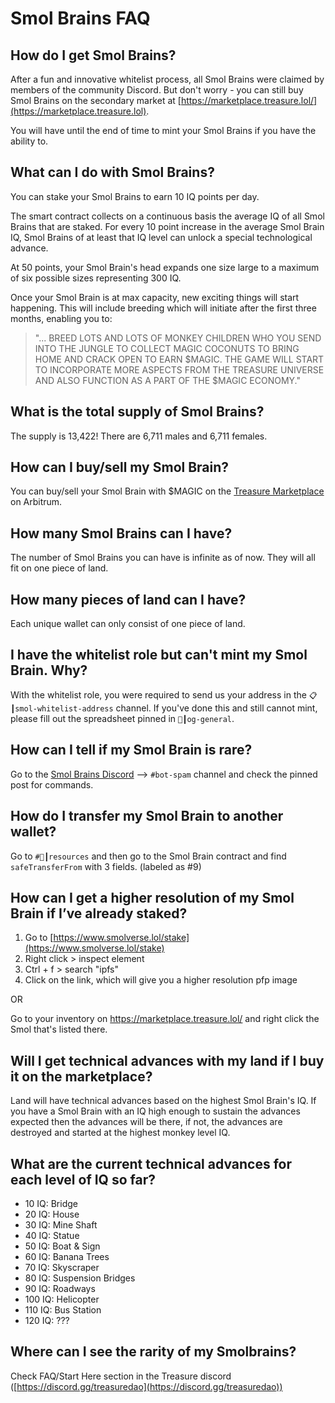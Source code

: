 # Smol Brains FAQ

## How do I get Smol Brains?

After a fun and innovative whitelist process, all Smol Brains were claimed by members of the community Discord. But don't worry - you can still buy Smol Brains on the secondary market at [https://marketplace.treasure.lol/](https://marketplace.treasure.lol).

You will have until the end of time to mint your Smol Brains if you have the ability to.

## What can I do with Smol Brains?

You can stake your Smol Brains to earn 10 IQ points per day.

The smart contract collects on a continuous basis the average IQ of all Smol Brains that are staked. For every 10 point increase in the average Smol Brain IQ, Smol Brains of at least that IQ level can unlock a special technological advance.

At 50 points, your Smol Brain's head expands one size large to a maximum of six possible sizes representing 300 IQ.

Once your Smol Brain is at max capacity, new exciting things will start happening. This will include breeding which will initiate after the first three months, enabling you to:

> "... BREED LOTS AND LOTS OF MONKEY CHILDREN WHO YOU SEND INTO THE JUNGLE TO COLLECT MAGIC COCONUTS TO BRING HOME AND CRACK OPEN TO EARN $MAGIC. THE GAME WILL START TO INCORPORATE MORE ASPECTS FROM THE TREASURE UNIVERSE AND ALSO FUNCTION AS A PART OF THE $MAGIC ECONOMY."

## What is the total supply of Smol Brains?

The supply is 13,422! There are 6,711 males and 6,711 females.

## How can I buy/sell my Smol Brain?

You can buy/sell your Smol Brain with $MAGIC on the [Treasure Marketplace](https://marketplace.treasure.lol) on Arbitrum.

## How many Smol Brains can I have?

The number of Smol Brains you can have is infinite as of now. They will all fit on one piece of land.

## How many pieces of land can I have?

Each unique wallet can only consist of one piece of land.

## I have the whitelist role but can't mint my Smol Brain. Why?

With the whitelist role, you were required to send us your address in the `📋┃smol-whitelist-address` channel. If you've done this and still cannot mint, please fill out the spreadsheet pinned in `💬┃og-general`.

## How can I tell if my Smol Brain is rare?

Go to the [Smol Brains Discord](https://discord.gg/gBYkwEk4fN) --> `#bot-spam` channel and check the pinned post for commands.&#x20;

## How do I transfer my Smol Brain to another wallet?

Go to `#📁┃resources` and then go to the Smol Brain contract and find `safeTransferFrom` with 3 fields. (labeled as #9)

## How can I get a higher resolution of my Smol Brain if I’ve already staked?

1. Go to [https://www.smolverse.lol/stake](https://www.smolverse.lol/stake)
2. Right click > inspect element
3. Ctrl + f > search "ipfs"
4. Click on the link, which will give you a higher resolution pfp image

OR

Go to your inventory on https://marketplace.treasure.lol/ and right click the Smol that's listed there.

## **Will I get technical advances with my land if I buy it on the marketplace?**

Land will have technical advances based on the highest Smol Brain's IQ. If you have a Smol Brain with an IQ high enough to sustain the advances expected then the advances will be there, if not, the advances are destroyed and started at the highest monkey level IQ.

## **What are the current technical advances for each level of IQ so far?**

* 10 IQ: Bridge
* 20 IQ: House
* 30 IQ: Mine Shaft
* 40 IQ: Statue
* 50 IQ: Boat & Sign
* 60 IQ: Banana Trees
* 70 IQ: Skyscraper
* 80 IQ: Suspension Bridges
* 90 IQ: Roadways
* 100 IQ: Helicopter
* 110 IQ: Bus Station
* 120 IQ: ???

## Where can I see the rarity of my Smolbrains?

Check FAQ/Start Here section in the Treasure discord ([https://discord.gg/treasuredao](https://discord.gg/treasuredao))
